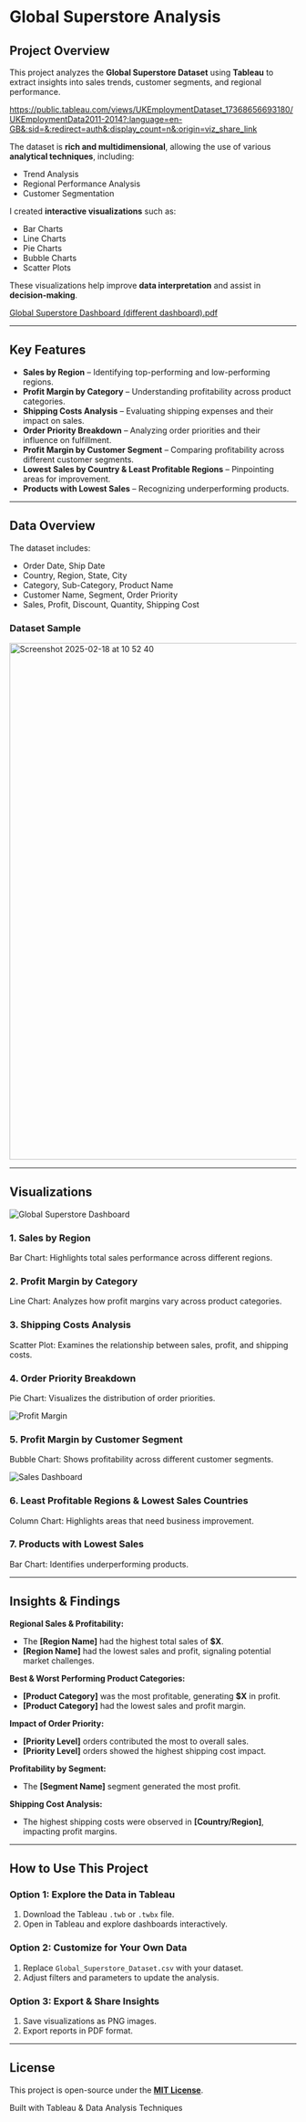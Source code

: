 # Global Superstore Analysis  

## Project Overview  
This project analyzes the **Global Superstore Dataset** using **Tableau** to extract insights into sales trends, customer segments, and regional performance.  

https://public.tableau.com/views/UKEmploymentDataset_17368656693180/UKEmploymentData2011-2014?:language=en-GB&:sid=&:redirect=auth&:display_count=n&:origin=viz_share_link

The dataset is **rich and multidimensional**, allowing the use of various **analytical techniques**, including:  
- Trend Analysis  
- Regional Performance Analysis  
- Customer Segmentation  

I created **interactive visualizations** such as:  
- Bar Charts  
- Line Charts  
- Pie Charts  
- Bubble Charts  
- Scatter Plots  

These visualizations help improve **data interpretation** and assist in **decision-making**.  

[Global Superstore Dashboard (different dashboard).pdf](https://github.com/user-attachments/files/18843337/Global.Superstore.Dashboard.different.dashboard.pdf)

---

## Key Features  
- **Sales by Region** – Identifying top-performing and low-performing regions.  
- **Profit Margin by Category** – Understanding profitability across product categories.  
- **Shipping Costs Analysis** – Evaluating shipping expenses and their impact on sales.  
- **Order Priority Breakdown** – Analyzing order priorities and their influence on fulfillment.  
- **Profit Margin by Customer Segment** – Comparing profitability across different customer segments.  
- **Lowest Sales by Country & Least Profitable Regions** – Pinpointing areas for improvement.  
- **Products with Lowest Sales** – Recognizing underperforming products.  

---

## Data Overview  
The dataset includes:  
- Order Date, Ship Date  
- Country, Region, State, City  
- Category, Sub-Category, Product Name  
- Customer Name, Segment, Order Priority  
- Sales, Profit, Discount, Quantity, Shipping Cost  

### Dataset Sample  
 
<img width="905" alt="Screenshot 2025-02-18 at 10 52 40" src="https://github.com/user-attachments/assets/f9cf16a4-db79-4592-a028-3ffabe4210f5" />

---

## Visualizations  

![Global Superstore Dashboard ](https://github.com/user-attachments/assets/d3553a3c-ff8f-431b-9600-0834591970ee)

### 1. Sales by Region  
Bar Chart: Highlights total sales performance across different regions.  

### 2. Profit Margin by Category  
Line Chart: Analyzes how profit margins vary across product categories.  

### 3. Shipping Costs Analysis  
Scatter Plot: Examines the relationship between sales, profit, and shipping costs.  

### 4. Order Priority Breakdown  
Pie Chart: Visualizes the distribution of order priorities.  

![Profit Margin](https://github.com/user-attachments/assets/22421d98-d340-4bb2-9754-5f429f04f028)

### 5. Profit Margin by Customer Segment  
Bubble Chart: Shows profitability across different customer segments.  

![Sales Dashboard](https://github.com/user-attachments/assets/7cdee1c8-2469-4486-9a0c-c80213820934)

### 6. Least Profitable Regions & Lowest Sales Countries  
Column Chart: Highlights areas that need business improvement.  

### 7. Products with Lowest Sales  
Bar Chart: Identifies underperforming products.  

---

## Insights & Findings  
**Regional Sales & Profitability:**  
- The **[Region Name]** had the highest total sales of **$X**.  
- **[Region Name]** had the lowest sales and profit, signaling potential market challenges.  

**Best & Worst Performing Product Categories:**  
- **[Product Category]** was the most profitable, generating **$X** in profit.  
- **[Product Category]** had the lowest sales and profit margin.  

**Impact of Order Priority:**  
- **[Priority Level]** orders contributed the most to overall sales.  
- **[Priority Level]** orders showed the highest shipping cost impact.  

**Profitability by Segment:**  
- The **[Segment Name]** segment generated the most profit.  

**Shipping Cost Analysis:**  
- The highest shipping costs were observed in **[Country/Region]**, impacting profit margins.  

---

## How to Use This Project  
### Option 1: Explore the Data in Tableau  
1. Download the Tableau `.twb` or `.twbx` file.  
2. Open in Tableau and explore dashboards interactively.  

### Option 2: Customize for Your Own Data  
1. Replace `Global_Superstore_Dataset.csv` with your dataset.  
2. Adjust filters and parameters to update the analysis.  

### Option 3: Export & Share Insights  
1. Save visualizations as PNG images.  
2. Export reports in PDF format.  

---

## License  
This project is open-source under the **[MIT License](LICENSE)**.  

Built with Tableau & Data Analysis Techniques  
